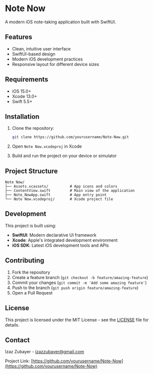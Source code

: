 # Note Now

A modern iOS note-taking application built with SwiftUI.

## Features

- Clean, intuitive user interface
- SwiftUI-based design
- Modern iOS development practices
- Responsive layout for different device sizes

## Requirements

- iOS 15.0+
- Xcode 13.0+
- Swift 5.5+

## Installation

1. Clone the repository:
   ```bash
   git clone https://github.com/yourusername/Note-Now.git
   ```

2. Open `Note Now.xcodeproj` in Xcode

3. Build and run the project on your device or simulator

## Project Structure

```
Note Now/
├── Assets.xcassets/          # App icons and colors
├── ContentView.swift         # Main view of the application
├── Note_NowApp.swift         # App entry point
└── Note Now.xcodeproj/       # Xcode project file
```

## Development

This project is built using:
- **SwiftUI**: Modern declarative UI framework
- **Xcode**: Apple's integrated development environment
- **iOS SDK**: Latest iOS development tools and APIs

## Contributing

1. Fork the repository
2. Create a feature branch (`git checkout -b feature/amazing-feature`)
3. Commit your changes (`git commit -m 'Add some amazing feature'`)
4. Push to the branch (`git push origin feature/amazing-feature`)
5. Open a Pull Request

## License

This project is licensed under the MIT License - see the [LICENSE](LICENSE) file for details.

## Contact

Izaz Zubayer - [izazzubayer@gmail.com](mailto:izazzubayer@gmail.com)

Project Link: [https://github.com/yourusername/Note-Now](https://github.com/yourusername/Note-Now)
